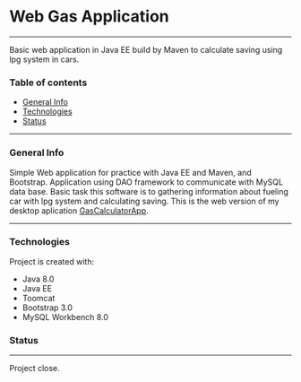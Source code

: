 # Web Gas Application
---
Basic web application in Java EE build by Maven to calculate saving using lpg system in cars.

### Table of contents
* [General Info](#general-info)
* [Technologies](#technologies)
* [Status](#status)

---
### General Info

Simple Web application for practice with Java EE and Maven, and Bootstrap. Application using DAO framework to communicate with MySQL data base. Basic task this software is to gathering information about fueling car with lpg system and calculating saving. This is the web version of my desktop aplication [GasCalculatorApp](https://github.com/JaroslawCzerwinski/GasCalculatorApp).

---
### Technologies
Project is created with:
- Java 8.0
- Java EE 
- Toomcat
- Bootstrap 3.0
- MySQL Workbench 8.0

### Status
---
Project close.
